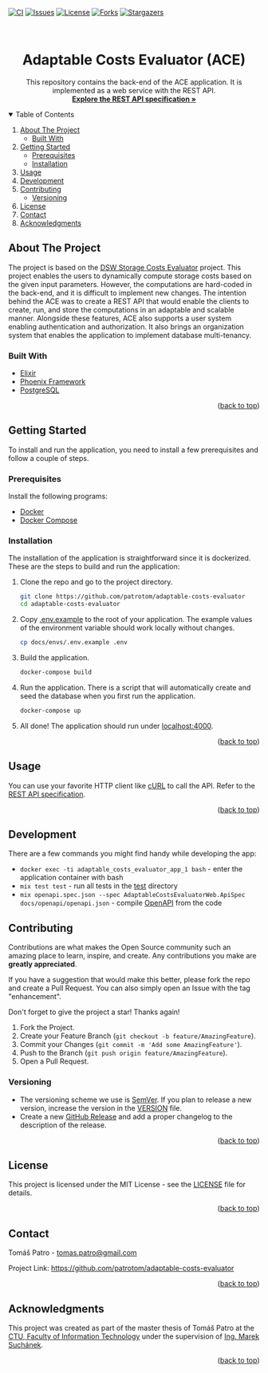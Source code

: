 <div id="top"></div>

<!-- PROJECT SHIELDS -->
[![CI][ci-shield]][ci-url]
[![Issues][issues-shield]][issues-url]
[![License][license-shield]][license-url]
[![Forks][forks-shield]][forks-url]
[![Stargazers][stars-shield]][stars-url]

<!-- HEADER -->
<br>
<div align="center">
  <h1 align="center">Adaptable Costs Evaluator (ACE)</h1>

  <p align="center">
    This repository contains the back-end of the ACE application. It is implemented as a web service with the REST API.
    <br>
    <a href="https://patrotom.github.io/adaptable-costs-evaluator/"><strong>Explore the REST API specification »</strong></a>
</div>

<!-- TABLE OF CONTENTS -->
<details open>
  <summary>Table of Contents</summary>
  <ol>
    <li>
      <a href="#about-the-project">About The Project</a>
      <ul>
        <li><a href="#built-with">Built With</a></li>
      </ul>
    </li>
    <li>
      <a href="#getting-started">Getting Started</a>
      <ul>
        <li><a href="#prerequisites">Prerequisites</a></li>
        <li><a href="#installation">Installation</a></li>
      </ul>
    </li>
    <li><a href="#usage">Usage</a></li>
    <li><a href="#development">Development</a></li>
    <li>
      <a href="#contributing">Contributing</a>
      <ul>
        <li><a href="#versioning">Versioning</a></li>
      </ul>
    </li>
    <li><a href="#license">License</a></li>
    <li><a href="#contact">Contact</a></li>
    <li><a href="#acknowledgments">Acknowledgments</a></li>
  </ol>
</details>

<!-- ABOUT THE PROJECT -->
## About The Project

The project is based on the [DSW Storage Costs Evaluator](https://storage-costs-evaluator.ds-wizard.org/) project. This project enables the users to dynamically compute storage costs based on the given input parameters. However, the computations are hard-coded in the back-end, and it is difficult to implement new changes. The intention behind the ACE was to create a REST API that would enable the clients to create, run, and store the computations in an adaptable and scalable manner. Alongside these features, ACE also supports a user system enabling authentication and authorization. It also brings an organization system that enables the application to implement database multi-tenancy.

### Built With

* [Elixir](https://elixir-lang.org/)
* [Phoenix Framework](https://www.phoenixframework.org/)
* [PostgreSQL](https://www.postgresql.org/)

<p align="right">(<a href="#top">back to top</a>)</p>

<!-- GETTING STARTED -->
## Getting Started

To install and run the application, you need to install a few prerequisites and follow a couple of steps.

### Prerequisites

Install the following programs:

* [Docker](https://www.docker.com/)
* [Docker Compose](https://docs.docker.com/compose/)

### Installation

The installation of the application is straightforward since it is dockerized. These are the steps to build and run the application:

1. Clone the repo and go to the project directory.

   ```sh
   git clone https://github.com/patrotom/adaptable-costs-evaluator
   cd adaptable-costs-evaluator
   ```

2. Copy [.env.example](docs/envs/.env.example) to the root of your application. The example values of the environment variable should work locally without changes.

    ``` sh
    cp docs/envs/.env.example .env
    ```

3. Build the application.

    ``` sh
    docker-compose build
    ```

4. Run the application. There is a script that will automatically create and seed the database when you first run the application.

    ``` sh
    docker-compose up
    ```

5. All done! The application should run under [localhost:4000](http://localhost:4000/).

<p align="right">(<a href="#top">back to top</a>)</p>

<!-- USAGE EXAMPLES -->
## Usage

You can use your favorite HTTP client like [cURL](https://curl.se/) to call the API. Refer to the [REST API specification](https://patrotom.github.io/adaptable-costs-evaluator/).

<p align="right">(<a href="#top">back to top</a>)</p>

<!-- USAGE EXAMPLES -->
## Development

There are a few commands you might find handy while developing the app:

* `docker exec -ti adaptable_costs_evaluator_app_1 bash` - enter the application container with bash
* `mix test test` - run all tests in the [test](test) directory
* `mix openapi.spec.json --spec AdaptableCostsEvaluatorWeb.ApiSpec docs/openapi/openapi.json` - compile [OpenAPI](https://www.openapis.org/) from the code

<!-- CONTRIBUTING -->
## Contributing

Contributions are what makes the Open Source community such an amazing place to learn, inspire, and create. Any contributions you make are **greatly appreciated**.

If you have a suggestion that would make this better, please fork the repo and create a Pull Request. You can also simply open an Issue with the tag "enhancement".

Don't forget to give the project a star! Thanks again!

1. Fork the Project.
2. Create your Feature Branch (`git checkout -b feature/AmazingFeature`).
3. Commit your Changes (`git commit -m 'Add some AmazingFeature'`).
4. Push to the Branch (`git push origin feature/AmazingFeature`).
5. Open a Pull Request.

### Versioning

* The versioning scheme we use is [SemVer](https://semver.org/). If you plan to release a new version, increase the version in the [VERSION](VERSION) file.
* Create a new [GitHub Release](https://github.com/patrotom/adaptable-costs-evaluator/releases/new) and add a proper changelog to the description of the release.

<p align="right">(<a href="#top">back to top</a>)</p>

<!-- LICENSE -->
## License

This project is licensed under the MIT License - see the [LICENSE](LICENSE) file for details.

<p align="right">(<a href="#top">back to top</a>)</p>

<!-- CONTACT -->
## Contact

Tomáš Patro - <tomas.patro@gmail.com>

Project Link: <https://github.com/patrotom/adaptable-costs-evaluator>

<p align="right">(<a href="#top">back to top</a>)</p>

<!-- ACKNOWLEDGMENTS -->
## Acknowledgments

This project was created as part of the master thesis of Tomáš Patro at the [CTU, Faculty of Information Technology](https://fit.cvut.cz/) under the supervision of [Ing. Marek Suchánek](https://suchanek.cloud/).

<p align="right">(<a href="#top">back to top</a>)</p>

<!-- MARKDOWN LINKS & IMAGES -->

[ci-shield]: https://img.shields.io/github/workflow/status/patrotom/adaptable-costs-evaluator/Tests%20&%20Static%20Code%20Analysis?label=Tests%20%26%20Static%20Code%20Analysis&style=for-the-badge
[ci-url]: https://github.com/patrotom/adaptable-costs-evaluator/actions/workflows/ci.yml
[issues-shield]: https://img.shields.io/github/issues/patrotom/adaptable-costs-evaluator.svg?style=for-the-badge
[issues-url]: https://github.com/patrotom/adaptable-costs-evaluator/issues
[license-shield]: https://img.shields.io/github/license/patrotom/adaptable-costs-evaluator.svg?style=for-the-badge
[license-url]: https://github.com/patrotom/adaptable-costs-evaluator/blob/master/LICENSE
[forks-shield]: https://img.shields.io/github/forks/patrotom/adaptable-costs-evaluator.svg?style=for-the-badge
[forks-url]: https://github.com/patrotom/adaptable-costs-evaluator/network/members
[stars-shield]: https://img.shields.io/github/stars/patrotom/adaptable-costs-evaluator.svg?style=for-the-badge
[stars-url]: https://github.com/patrotom/adaptable-costs-evaluator/stargazers
